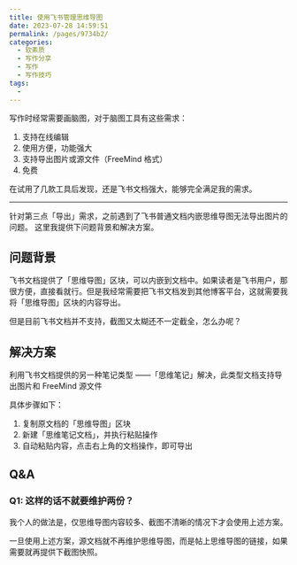 ```yaml
---
title: 使用飞书管理思维导图
date: 2023-07-28 14:59:51
permalink: /pages/9734b2/
categories: 
  - 软素质
  - 写作分享
  - 写作
  - 写作技巧
tags: 
  - 
---
```

写作时经常需要画脑图，对于脑图工具有这些需求：
1. 支持在线编辑
2. 使用方便，功能强大
3. 支持导出图片或源文件（FreeMind 格式）
4. 免费

在试用了几款工具后发现，还是飞书文档强大，能够完全满足我的需求。

<!-- more -->

----

针对第三点「导出」需求，之前遇到了飞书普通文档内嵌思维导图无法导出图片的问题。
这里我提供下问题背景和解决方案。

## 问题背景

飞书文档提供了「思维导图」区块，可以内嵌到文档中。如果读者是飞书用户，那很方便，直接看就行。但是我经常需要把飞书文档发到其他博客平台，这就需要我将「思维导图」区块的内容导出。

但是目前飞书文档并不支持，截图又太糊还不一定截全，怎么办呢？

## 解决方案

利用飞书文档提供的另一种笔记类型 ——「思维笔记」解决，此类型文档支持导出图片和 FreeMind 源文件

具体步骤如下：
1. 复制原文档的「思维导图」区块
2. 新建「思维笔记文档」，并执行粘贴操作
3. 自动粘贴内容，点击右上角的文档操作，即可导出

## Q&A

### Q1: 这样的话不就要维护两份？
我个人的做法是，仅思维导图内容较多、截图不清晰的情况下才会使用上述方案。

一旦使用上述方案，源文档就不再维护思维导图，而是帖上思维导图的链接，如果需要就再提供下截图快照。
